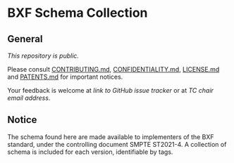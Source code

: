# BXF Schema Collection

## General

_This repository is *public*._

Please consult [CONTRIBUTING.md](./CONTRIBUTING.md), [CONFIDENTIALITY.md](./CONFIDENTIALITY.md), [LICENSE.md](./LICENSE.md) and
[PATENTS.md](./PATENTS.md) for important notices.

Your feedback is welcome at _link to GitHub issue tracker_ or at _TC chair email address_.

## Notice

The schema found here are made available to implementers of the BXF standard, under the controlling document SMPTE ST2021-4. A collection of schema is included for each version, identifiable by tags.

